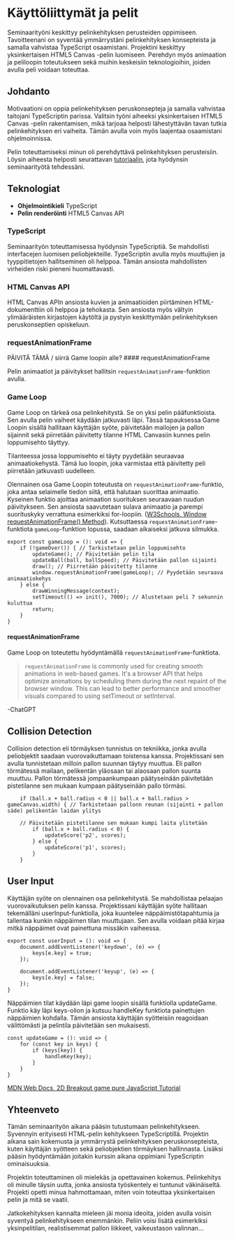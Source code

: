 # Käyttöliittymät ja pelit

Seminaarityöni keskittyy pelinkehityksen perusteiden oppimiseen. Tavoitteenani on syventää ymmärrystäni pelinkehityksen konsepteista ja samalla vahvistaa TypeScript osaamistani. Projektini keskittyy yksinkertaisen HTML5 Canvas -pelin luomiseen. Perehdyn myös animaation ja peliloopin toteutukseen sekä muihin keskeisiin teknologioihin, joiden avulla peli voidaan toteuttaa.


## Johdanto

Motivaationi on oppia pelinkehityksen peruskonsepteja ja samalla vahvistaa taitojani TypeScriptin parissa. Valitsin työni aiheeksi yksinkertaisen HTML5 Canvas -pelin rakentamisen, mikä tarjoaa helposti lähestyttävän tavan tutkia pelinkehityksen eri vaiheita. Tämän avulla voin myös laajentaa osaamistani ohjelmoinnissa.

Pelin toteuttamiseksi minun oli perehdyttävä pelinkehityksen perusteisiin. Löysin aiheesta helposti seurattavan [tutoriaalin](https://spicyyoghurt.com/tutorials/html5-javascript-game-development/develop-a-html5-javascript-game), jota hyödynsin seminaarityötä tehdessäni.

## Teknologiat

- **Ohjelmointikieli** TypeScript
- **Pelin renderöinti** HTML5 Canvas API

### TypeScript

Seminaarityön toteuttamisessa hyödynsin TypeScriptiä. Se mahdollisti interfacejen luomisen peliobjekteille. TypeScriptin avulla myös muuttujien ja tyyppitietojen hallitseminen oli helppoa. Tämän ansiosta mahdollisten virheiden riski pieneni huomattavasti.

### HTML Canvas API

HTML Canvas APIn ansiosta kuvien ja animaatioiden piirtäminen HTML-dokumenttiin oli helppoa ja tehokasta. Sen ansiosta myös vältyin ylimääräisten kirjastojen käytöltä ja pystyin keskittymään pelinkehityksen peruskonseptien opiskeluun.

### requestAnimationFrame

PÄIVITÄ TÄMÄ / siirrä Game loopin alle? #### requestAnimationFrame

Pelin animaatiot ja päivitykset hallitsin `requestAnimationFrame`-funktion avulla.

### Game Loop

Game Loop on tärkeä osa pelinkehitystä. Se on yksi pelin pääfunktioista. Sen avulla pelin vaiheet käydään jatkuvasti läpi. Tässä tapauksessa Game Loopin sisällä hallitaan käyttäjän syöte, päivitetään mailojen ja pallon sijainnit sekä piirretään päivitetty tilanne HTML Canvasiin kunnes pelin loppumisehto täyttyy.

Tilanteessa jossa loppumisehto ei täyty pyydetään seuraavaa animaatiokehystä. Tämä luo loopin, joka varmistaa että päivitetty peli piirretään jatkuvasti uudelleen.

Olennainen osa Game Loopin toteutusta on `requestAnimationFrame`-funktio, joka antaa selaimelle tiedon siitä, että halutaan suorittaa animaatio. Kyseinen funktio ajoittaa animaation suorituksen seuraavaan ruudun päivitykseen. Sen ansiosta saavutetaan sulava animaatio ja parempi suorituskyky verrattuna esimerkiksi for-loopiin. ([W3Schools, Window requestAnimationFrame() Method](https://www.w3schools.com/jsref/met_win_requestanimationframe.asp)). Kutsuttaessa `requestAnimationFrame`-funktiota `gameLoop`-funktion lopussa, saadaan aikaiseksi jatkuva silmukka.


```
export const gameLoop = (): void => {
    if (!gameOver()) { // Tarkistetaan pelin loppumisehto
        updateGame(); // Päivitetään pelin tila
        updateBall(ball, ballSpeed); // Päivitetään pallon sijainti
        draw(); // Piirretään päivitetty tilanne
        window.requestAnimationFrame(gameLoop); // Pyydetään seuraava animaatiokehys
    } else {
        drawWinningMessage(context);
        setTimeout(() => init(), 7000); // Alustetaan peli 7 sekunnin kuluttua
        return;
    }
}
```
#### requestAnimationFrame


Game Loop on toteutettu hyödyntämällä `requestAnimationFrame`-funktiota. 

> `requestAnimationFrame` is commonly used for creating smooth animations in web-based games. It's a browser API that helps optimize animations by scheduling them during the next repaint of the browser window. This can lead to better performance and smoother visuals compared to using setTimeout or setInterval.

-ChatGPT

## Collision Detection

Collision detection eli törmäyksen tunnistus on tekniikka, jonka avulla peliobjektit saadaan vuorovaikuttamaan toistensa kanssa. Projektissani sen avulla tunnistetaan milloin pallon suunnan täytyy muuttua. Eli pallon törmätessä mailaan, pelikentän yläosaan tai alaosaan pallon suunta muuttuu. Pallon törmätessä jompaankumpaan päätyseinään päivitetään pistetilanne sen mukaan kumpaan päätyseinään pallo törmäsi.

```
    if (ball.x + ball.radius < 0 || ball.x + ball.radius > gameCanvas.width) { // Tarkistetaan pallonn reunan (sijainti + pallon säde) pelikentän laidan ylitys

    // Päivitetään pistetilanne sen mukaan kumpi laita ylitetään
        if (ball.x + ball.radius < 0) {
            updateScore('p2', scores);
        } else {
            updateScore('p1', scores);
        }
    }
```

## User Input

Käyttäjän syöte on olennainen osa pelinkehitystä. Se mahdollistaa pelaajan vuorovaikutuksen pelin kanssa. Projektissani käyttäjän syöte hallitaan tekemälläni userInput-funktiolla, joka kuuntelee näppäimistötapahtumia ja tallentaa kunkin näppäimen tilan muuttujaan. Sen avulla voidaan pitää kirjaa mitkä näppäimet ovat painettuna missäkin vaiheessa.

```
export const userInput = (): void => {
    document.addEventListener('keydown', (e) => {
        keys[e.key] = true;
    });

    document.addEventListener('keyup', (e) => {
        keys[e.key] = false;
    });
}
```

Näppäimien tilat käydään läpi game loopin sisällä funktiolla updateGame. Funktio käy läpi keys-olion ja kutsuu handleKey funktiota painettujen näppäimien kohdalla. Tämän ansiosta käyttäjän syötteisiin reagoidaan välittömästi ja pelintila päivitetään sen mukaisesti.

```
const updateGame = (): void => {
    for (const key in keys) {
        if (keys[key]) {
            handleKey(key);
        }
    }
}
```


[MDN Web Docs, 2D Breakout game pure JavaScript Tutorial](https://developer.mozilla.org/en-US/docs/Games/Tutorials/2D_Breakout_game_pure_JavaScript/Paddle_and_keyboard_controls)

## Yhteenveto

Tämän seminaarityön aikana pääsin tutustumaan pelinkehitykseen. Syvennyin erityisesti HTML-pelin kehitykseen TypeScriptillä. Projektin aikana sain kokemusta ja ymmärrystä pelinkehityksen peruskonsepteista, kuten käyttäjän syötteen sekä peliobjektien törmäyksen hallinnasta. Lisäksi pääsin hyödyntämään joitakin kurssin aikana oppimiani TypeScriptin ominaisuuksia.

Projektin toteuttaminen oli mielekäs ja opettavainen kokemus. Pelinkehitys oli minulle täysin uutta, jonka ansiosta työskentely ei tuntunut väkinäiseltä. Projekti opetti minua hahmottamaan, miten voin toteuttaa yksinkertaisen pelin ja mitä se vaatii. 

Jatkokehityksen kannalta mieleen jäi monia ideoita, joiden avulla voisin syventyä pelinkehitykseen enemmänkin. Peliin voisi lisätä esimerkiksi yksinpelitilan, realistisemmat pallon liikkeet, vaikeustason valinnan...

